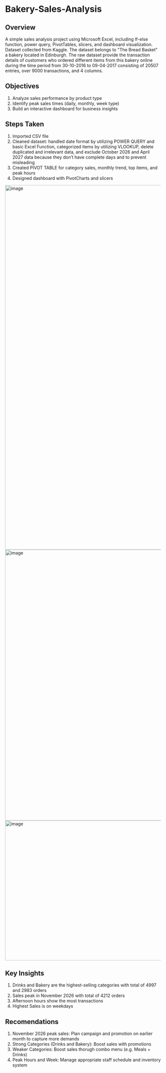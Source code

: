 # Bakery-Sales-Analysis

## Overview
A simple sales analysis project using Microsoft Excel, including If-else function, power query, PivotTables, slicers, and dashboard visualization. Dataset collected from Kaggle. The dataset belongs to "The Bread Basket" a bakery located in Edinburgh. The raw dataset provide the transaction details of customers who ordered different items from this bakery online during the time period from 30-10-2016 to 09-04-2017 consisting of 20507 entries, over 9000 transactions, and 4 columns.

## Objectives
1. Analyze sales performance by product type
2. Identify peak sales times (daily, monthly, week type)
3. Build an interactive dashboard for business insights

## Steps Taken
1. Imported CSV file
2. Cleaned dataset: handled date format by utilizing POWER QUERY and basic Excel Function, categorized items by utilizing VLOOKUP, delete duplicated and irrelevant data, and exclude October 2026 and April 2027 data because they don’t have complete days and to prevent misleading
3. Created PIVOT TABLE for category sales, monthly trend, top items, and peak hours
4. Designed dashboard with PivotCharts and slicers
<img width="1976" height="1180" alt="image" src="https://github.com/user-attachments/assets/cfb7a796-c983-4c5b-bc6d-4f49abe6f6e7" />
<img width="960" height="877" alt="image" src="https://github.com/user-attachments/assets/df8d9e5a-bd3c-4602-9de6-ab306636277d" />
<img width="1968" height="453" alt="image" src="https://github.com/user-attachments/assets/782a815e-39a5-40d4-9d28-41b803898cce" />

## Key Insights
1. Drinks and Bakery are the highest-selling categories with total of 4997 and 2983 orders
2. Sales peak in November 2026 with total of 4212 orders
3. Afternoon hours show the most transactions
4. Highest Sales is on weekdays

## Recomendations
1. November 2026 peak sales: Plan campaign and promotion on earlier month to capture more demands
2. Strong Categories (Drinks and Bakery): Boost sales with promotions
3. Weaker Categories: Boost sales thorugh combo menu (e.g. Meals + Drinks)
4. Peak Hours and Week: Manage appropriate staff schedule and inventory system




